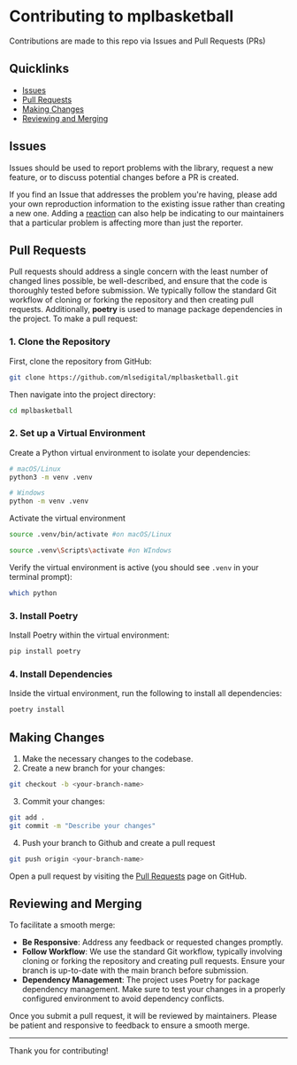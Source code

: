 # Contributing to mplbasketball

Contributions are made to this repo via Issues and Pull Requests (PRs)

## Quicklinks

- [Issues](#issues)
- [Pull Requests](#pull-requests)
- [Making Changes](#making-changes)
- [Reviewing and Merging](#reviewing-and-merging)

## Issues

Issues should be used to report problems with the library, request a new feature, or to discuss potential changes before a PR is created.

If you find an Issue that addresses the problem you're having, please add your own reproduction information to the existing issue rather than creating a new one. Adding a [reaction](https://github.blog/2016-03-10-add-reactions-to-pull-requests-issues-and-comments/) can also help be indicating to our maintainers that a particular problem is affecting more than just the reporter.

## Pull Requests

Pull requests should address a single concern with the least number of changed lines possible, be well-described, and ensure that the code is thoroughly tested before submission. We typically follow the standard Git workflow of cloning or forking the repository and then creating pull requests. Additionally, **poetry** is used to manage package dependencies in the project. To make a pull request:

### 1. Clone the Repository

First, clone the repository from GitHub:

```bash
git clone https://github.com/mlsedigital/mplbasketball.git
```

Then navigate into the project directory:

```bash
cd mplbasketball
```

### 2. Set up a Virtual Environment

Create a Python virtual environment to isolate your dependencies:

```bash
# macOS/Linux
python3 -m venv .venv

# Windows
python -m venv .venv
```

Activate the virtual environment

```bash
source .venv/bin/activate #on macOS/Linux

source .venv\Scripts\activate #on WIndows
```

Verify the virtual environment is active (you should see `.venv` in your terminal prompt):

```bash
which python
```

### 3. Install Poetry

Install Poetry within the virtual environment:

```bash
pip install poetry
```

### 4. Install Dependencies

Inside the virtual environment, run the following to install all dependencies:

```bash
poetry install
```

## Making Changes

1. Make the necessary changes to the codebase.
2. Create a new branch for your changes:

```bash
git checkout -b <your-branch-name>
```

3. Commit your changes:

```bash
git add .
git commit -m "Describe your changes"
```

4. Push your branch to Github and create a pull request

```bash
git push origin <your-branch-name>
```

Open a pull request by visiting the [Pull Requests](https://github.com/mlsedigital/mplbasketball/pulls) page on GitHub.

## Reviewing and Merging

To facilitate a smooth merge:

- **Be Responsive**: Address any feedback or requested changes promptly.
- **Follow Workflow**: We use the standard Git workflow, typically involving cloning or forking the repository and creating pull requests. Ensure your branch is up-to-date with the main branch before submission.
- **Dependency Management**: The project uses Poetry for package dependency management. Make sure to test your changes in a properly configured environment to avoid dependency conflicts.

Once you submit a pull request, it will be reviewed by maintainers. Please be patient and responsive to feedback to ensure a smooth merge.

---

Thank you for contributing!
